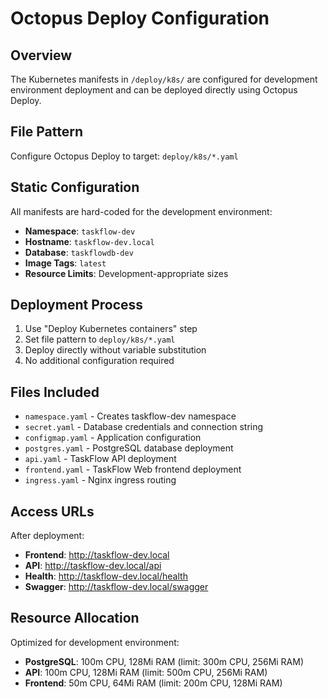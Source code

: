 # Octopus Deploy Configuration

## Overview

The Kubernetes manifests in `/deploy/k8s/` are configured for development environment deployment and can be deployed directly using Octopus Deploy.

## File Pattern

Configure Octopus Deploy to target: `deploy/k8s/*.yaml`

## Static Configuration

All manifests are hard-coded for the development environment:
- **Namespace**: `taskflow-dev`
- **Hostname**: `taskflow-dev.local`
- **Database**: `taskflowdb-dev`
- **Image Tags**: `latest`
- **Resource Limits**: Development-appropriate sizes

## Deployment Process

1. Use "Deploy Kubernetes containers" step
2. Set file pattern to `deploy/k8s/*.yaml`
3. Deploy directly without variable substitution
4. No additional configuration required

## Files Included

- `namespace.yaml` - Creates taskflow-dev namespace
- `secret.yaml` - Database credentials and connection string
- `configmap.yaml` - Application configuration
- `postgres.yaml` - PostgreSQL database deployment
- `api.yaml` - TaskFlow API deployment
- `frontend.yaml` - TaskFlow Web frontend deployment
- `ingress.yaml` - Nginx ingress routing

## Access URLs

After deployment:
- **Frontend**: http://taskflow-dev.local
- **API**: http://taskflow-dev.local/api
- **Health**: http://taskflow-dev.local/health
- **Swagger**: http://taskflow-dev.local/swagger

## Resource Allocation

Optimized for development environment:
- **PostgreSQL**: 100m CPU, 128Mi RAM (limit: 300m CPU, 256Mi RAM)
- **API**: 100m CPU, 128Mi RAM (limit: 500m CPU, 256Mi RAM)
- **Frontend**: 50m CPU, 64Mi RAM (limit: 200m CPU, 128Mi RAM)